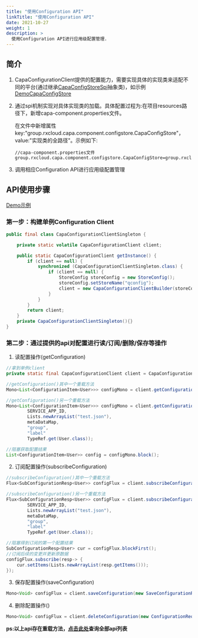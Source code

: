 ```yaml
---
title: "使用Configuration API"
linkTitle: "使用Configuration API"
date: 2021-10-27
weight: 1
description: >
  使用Configuration API进行应用级配置管理.
---
```


## 简介

1. CapaConfigurationClient提供的配置能力，需要实现具体的实现类来适配不同的平台(通过继承[CapaConfigStoreSpi](https://github.com/reactivegroup/capa/blob/master/sdk-spi/src/main/java/group/rxcloud/capa/spi/configstore/CapaConfigStoreSpi.java)抽象类)，如示例[DemoCapaConfigStore](https://github.com/reactivegroup/capa/blob/master/sdk-spi-demo/src/main/java/group/rxcloud/capa/spi/demo/configstore/DemoCapaConfigStore.java)

2. 通过spi机制实现对具体实现类的加载。具体配置过程为:在项目resources路径下，新增capa-component.properties文件。

   在文件中新增属性key:"group.rxcloud.capa.component.configstore.CapaConfigStore"，value:"实现类的全路径"。示例如下:

   ```properties
   //capa-component.properties文件
   group.rxcloud.capa.component.configstore.CapaConfigStore=group.rxcloud.capa.spi.demo.configstore.DemoCapaConfigStore
   ```

3. 调用相应Configuration API进行应用级配置管理

## API使用步骤

[Demo示例](https://github.com/reactivegroup/capa/blob/master/examples/src/main/java/group/rxcloud/capa/examples/configuration/DemoConfigurationClient.java)

### 第一步：构建单例Configuration Client

```java
public final class CapaConfigurationClientSingleton {

    private static volatile CapaConfigurationClient client;

    public static CapaConfigurationClient getInstance() {
        if (client == null) {
            synchronized (CapaConfigurationClientSingleton.class) {
                if (client == null) {
                    StoreConfig storeConfig = new StoreConfig();
                    storeConfig.setStoreName("qconfig");
                    client = new CapaConfigurationClientBuilder(storeConfig).build();
                }
            }
        }
        return client;
    }
    private CapaConfigurationClientSingleton(){}
}
```

### 第二步：通过提供的api对配置进行读/订阅/删除/保存等操作

1. 读配置操作(getConfiguration)

```java
//拿到单例client
private static final CapaConfigurationClient client = CapaConfigurationClientSingleton.getInstance();

//getConfiguration()其中一个重载方法
Mono<List<ConfigurationItem<User>>> configMono = client.getConfiguration(new ConfigurationRequestItem(),TypeRef.get(User.class));

//getConfiguration()另一个重载方法
Mono<List<ConfigurationItem<User>>> configMono = client.getConfiguration("config", 
        SERVICE_APP_ID,
        Lists.newArrayList("test.json"),
        metaDataMap,
        "group",
        "label"
        TypeRef.get(User.class));

//阻塞获取配置结果
List<ConfigurationItem<User>> config = configMono.block();
```

2. 订阅配置操作(subscribeConfiguration)

```java
//subscribeConfiguration()其中一个重载方法
Flux<SubConfigurationResp<User>> configFlux = client.subscribeConfiguration(new ConfigurationRequestItem(),TypeRef.get(User.class))

//subscribeConfiguration()另一个重载方法
Flux<SubConfigurationResp<User>> configFlux = client.subscribeConfiguration("config", 
        SERVICE_APP_ID,
        Lists.newArrayList("test.json"),
        metaDataMap,
        "group",
        "label"
        TypeRef.get(User.class));

//阻塞得到订阅的第一个配置结果
SubConfigurationResp<User> cur = configFlux.blockFirst();
//订阅后续的变更并更新原数据
configFlux.subscribe(resp-> {
	cur.setItems(Lists.newArrayList(resp.getItems()));
});
```

3. 保存配置操作(saveConfiguration)

```java
Mono<Void> configFlux = client.saveConfiguration(new SaveConfigurationRequest());
```

4. 删除配置操作()

```java
Mono<Void> configFlux = client.deleteConfiguration(new ConfigurationRequestItem());
```

**ps:以上api存在重载方法，[点击此处](https://github.com/reactivegroup/cloud-runtimes-jvm/blob/master/cloud-runtimes-api/src/main/java/group/rxcloud/cloudruntimes/client/DefaultCloudRuntimesClient.java)查询全部api列表**